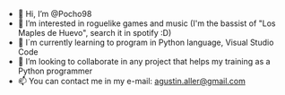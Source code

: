 - 👋 Hi, I’m @Pocho98
- 👀 I’m interested in roguelike games and music (I'm the bassist of "Los Maples de Huevo", search it in spotify :D)
- 🌱 I´m currently learning to program in Python language, Visual Studio Code
- 💞️ I’m looking to collaborate in any project that helps my training as a Python programmer 
- 📫 You can contact me in my e-mail: agustin.aller@gmail.com

<!---
Pocho98/Pocho98 is a ✨ special ✨ repository because its `README.md` (this file) appears on your GitHub profile.
You can click the Preview link to take a look at your changes.
--->
